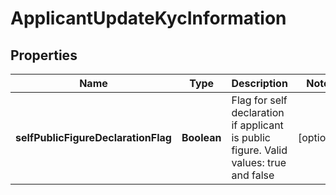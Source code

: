 # ApplicantUpdateKycInformation

## Properties
Name | Type | Description | Notes
------------ | ------------- | ------------- | -------------
**selfPublicFigureDeclarationFlag** | **Boolean** | Flag for self declaration if applicant is public figure. Valid values: true and false |  [optional]
